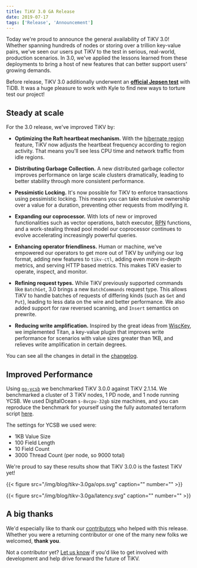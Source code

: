 ```yaml
---
title: TiKV 3.0 GA Release
date: 2019-07-17
tags: ['Release', 'Announcement']
---
```


Today we're proud to announce the general availability of TiKV 3.0! Whether spanning hundreds of nodes or storing over a trillion key-value pairs, we've seen our users put TiKV to the test in serious, real-world, production scenarios. In 3.0, we've applied the lessons learned from these deployments to bring a host of new features that can better support users' growing demands.

Before release, TiKV 3.0 additionally underwent an [**official Jepsen test**](https://www.pingcap.com/blog/tidb-passes-jepsen-test-for-snapshot-isolation-and-single-key-linearizability/) with TiDB. It was a huge pleasure to work with Kyle to find new ways to torture test our project!

## Steady at scale

For the 3.0 release, we've improved TiKV by:

* **Optimizing the Raft heartbeat mechanism.** With the [hibernate region](https://github.com/tikv/tikv/blob/118f141f69f961e1b0110fa234ffd75c18210dc5/docs/reference/configuration/raftstore-config.md#hibernate-region) feature, TiKV now adjusts the heartbeat frequency according to region activity. That means you'll see less CPU time and network traffic from idle regions.

* **Distributing Garbage Collection.** A new distributed garbage collector improves performance on large scale clusters dramatically, leading to better stability through more consistent performance.

* **Pessimistic Locking.** It's now possible for TiKV to enforce transactions using pessimistic locking. This means you can take exclusive ownership over a value for a duration, preventing other requests from modifying it.

* **Expanding our coprocessor.** With lots of new or improved functionalities such as vector operations, batch executor, [RPN](https://en.wikipedia.org/wiki/Reverse_Polish_notation) functions, and a work-stealing thread pool model our coprocessor continues to evolve accelerating increasingly powerful queries.

* **Enhancing operator friendliness.** Human or machine, we've empowered our operators to get more out of TiKV by unifying our log format, adding new features to `tikv-ctl`, adding even more in-depth metrics, and serving HTTP based metrics. This makes TiKV easier to operate, inspect, and monitor.

* **Refining request types.** While TiKV previously supported commands like `BatchGet`, 3.0 brings a new `BatchCommands` request type. This allows TiKV to handle batches of requests of differing kinds (such as `Get` and `Put`), leading to less data on the wire and better performance. We also added support for raw reversed scanning, and `Insert` semantics on prewrite.

* **Reducing write amplification.** Inspired by the great ideas from [WiscKey](https://www.usenix.org/system/files/conference/fast16/fast16-papers-lu.pdf), we implemented Titan, a key-value plugin that improves write performance for scenarios with value sizes greater than 1KB, and relieves write amplification in certain degrees.

You can see all the changes in detail in the [changelog](https://github.com/tikv/tikv/blob/release-3.0/CHANGELOG.md).

## Improved Performance

Using [`go-ycsb`](https://github.com/pingcap/go-ycsb) we benchmarked TiKV 3.0.0 against TiKV 2.1.14. We benchmarked a cluster of 3 TiKV nodes, 1 PD node, and 1 node running YCSB. We used DigitalOcean `s-8vcpu-32gb` size machines, and you can reproduce the benchmark for yourself using the fully automated terraform script [here](https://github.com/tikv/terraform-tikv-bench).

The settings for YCSB we used were:

* 1KB Value Size
* 100 Field Length
* 10 Field Count
* 3000 Thread Count (per node, so 9000 total)

We're proud to say these results show that TiKV 3.0.0 is the fastest TiKV yet!

{{< figure
    src="/img/blog/tikv-3.0ga/ops.svg"
    caption=""
    number="" >}}

{{< figure
    src="/img/blog/tikv-3.0ga/latency.svg"
    caption=""
    number="" >}}

## A big thanks

We'd especially like to thank our [contributors](https://github.com/tikv/tikv/graphs/contributors) who helped with this release. Whether you were a returning contributor or one of the many new folks we welcomed, **thank you**.

Not a contributor yet? [Let us know](https://github.com/tikv/tikv/issues) if you'd like to get involved with development and help drive forward the future of TiKV.